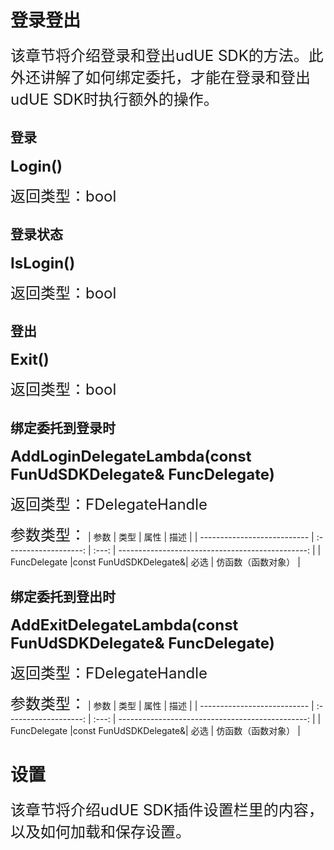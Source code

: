 # 登录登出
<font size=5>该章节将介绍登录和登出udUE SDK的方法。此外还讲解了如何绑定委托，才能在登录和登出udUE SDK时执行额外的操作。</font>
## 登录
**<font size=5>Login()</font>**

<font size=5>返回类型：bool</font>
## 登录状态
**<font size=5>IsLogin()</font>**

<font size=5>返回类型：bool</font>
## 登出
**<font size=5>Exit()</font>**

<font size=5>返回类型：bool</font>
## 绑定委托到登录时
**<font size=5>AddLoginDelegateLambda(const FunUdSDKDelegate& FuncDelegate)</font>**

<font size=5>返回类型：FDelegateHandle</font>

<font size=5>参数类型：</font>
| 参数                        |         类型          | 属性  |                                             描述 |
| --------------------------- | :-------------------: | :---: | -----------------------------------------------: |
| FuncDelegate                |const FunUdSDKDelegate&| 必选  |                                         仿函数（函数对象） |

## 绑定委托到登出时
**<font size=5>AddExitDelegateLambda(const FunUdSDKDelegate& FuncDelegate)</font>**

<font size=5>返回类型：FDelegateHandle</font>

<font size=5>参数类型：</font>
| 参数                        |         类型          | 属性  |                                             描述 |
| --------------------------- | :-------------------: | :---: | -----------------------------------------------: |
| FuncDelegate                |const FunUdSDKDelegate&| 必选  |                                         仿函数（函数对象） |
# 设置
<font size=5>该章节将介绍udUE SDK插件设置栏里的内容，以及如何加载和保存设置。</font>
